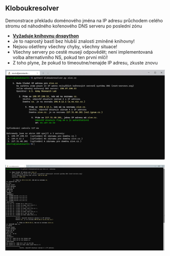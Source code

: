 ## Kloboukresolver
Demonstrace překladu doménového jména na IP adresu průchodem celého stromu od náhodného kořenového DNS serveru po poslední zónu
- **[Vyžaduje knihovnu dnspython](https://dnspython.readthedocs.io/en/latest/installation.html)**
- Je to naprostý bastl bez hlubší znalosti zmíněné knihovny!
- Nejsou ošetřeny všechny chyby, všechny situace!
- Všechny servery po cestě musejí odpovědět; není implementovaná volba alternativního NS, pokud ten první mlčí!
- Z toho plyne, že pokud to timeoutne/nenajde IP adresu, zkuste znovu

![Priklad 1](kloboukresolver_priklad.png "Priklad 1")

![Priklad 12](kloboukresolver_priklad2.png "Priklad 2")
